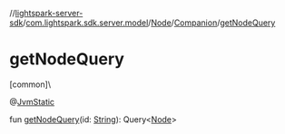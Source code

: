 //[lightspark-server-sdk](../../../../index.md)/[com.lightspark.sdk.server.model](../../index.md)/[Node](../index.md)/[Companion](index.md)/[getNodeQuery](get-node-query.md)

# getNodeQuery

[common]\

@[JvmStatic](https://kotlinlang.org/api/latest/jvm/stdlib/kotlin.jvm/-jvm-static/index.html)

fun [getNodeQuery](get-node-query.md)(id: [String](https://kotlinlang.org/api/latest/jvm/stdlib/kotlin/-string/index.html)): Query&lt;[Node](../index.md)&gt;
